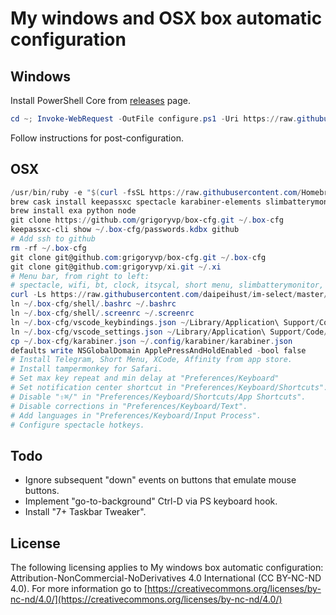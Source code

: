 # My windows and OSX box automatic configuration

## Windows

Install PowerShell Core from [releases](https://github.com/PowerShell/PowerShell/releases) page.

```ps1
cd ~; Invoke-WebRequest -OutFile configure.ps1 -Uri https://raw.githubusercontent.com/grigoryvp/box-cfg/master/configure.ps1; & .\configure.ps1
```

Follow instructions for post-configuration.

## OSX

```ps1
/usr/bin/ruby -e "$(curl -fsSL https://raw.githubusercontent.com/Homebrew/install/master/install)"
brew cask install keepassxc spectacle karabiner-elements slimbatterymonitor yujitach-menumeters itsycal chatty vk-messenger transmission visual-studio-code powershell obs nordvpn mucommander
brew install exa python node
git clone https://github.com/grigoryvp/box-cfg.git ~/.box-cfg
keepassxc-cli show ~/.box-cfg/passwords.kdbx github
# Add ssh to github
rm -rf ~/.box-cfg
git clone git@github.com:grigoryvp/box-cfg.git ~/.box-cfg
git clone git@github.com:grigoryvp/xi.git ~/.xi
# Menu bar, from right to left:
# spectacle, wifi, bt, clock, itsycal, short menu, slimbatterymonitor, menumeters
curl -Ls https://raw.githubusercontent.com/daipeihust/im-select/master/install_mac.sh | sh
ln ~/.box-cfg/shell/.bashrc ~/.bashrc
ln ~/.box-cfg/shell/.screenrc ~/.screenrc
ln ~/.box-cfg/vscode_keybindings.json ~/Library/Application\ Support/Code/User/keybindings.json
ln ~/.box-cfg/vscode_settings.json ~/Library/Application\ Support/Code/User/settings.json
cp ~/.box-cfg/karabiner.json ~/.config/karabiner/karabiner.json
defaults write NSGlobalDomain ApplePressAndHoldEnabled -bool false
# Install Telegram, Short Menu, XCode, Affinity from app store.
# Install tampermonkey for Safari.
# Set max key repeat and min delay at "Preferences/Keyboard"
# Set notification center shortcut in "Preferences/Keyboard/Shortcuts".
# Disable "⇧⌘/" in "Preferences/Keyboard/Shortcuts/App Shortcuts".
# Disable corrections in "Preferences/Keyboard/Text".
# Add languages in "Preferences/Keyboard/Input Process".
# Configure spectacle hotkeys.
```

## Todo

* Ignore subsequent "down" events on buttons that emulate mouse buttons.
* Implement "go-to-background" Ctrl-D via PS keyboard hook.
* Install "7+ Taskbar Tweaker".

## License

The following licensing applies to My windows box automatic configuration:
Attribution-NonCommercial-NoDerivatives 4.0 International
(CC BY-NC-ND 4.0). For more information go to
[https://creativecommons.org/licenses/by-nc-nd/4.0/](https://creativecommons.org/licenses/by-nc-nd/4.0/)
